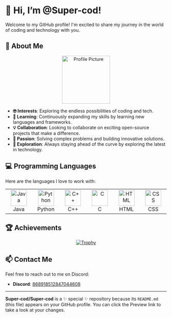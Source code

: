 # 👋 Hi, I’m @Super-cod!

Welcome to my GitHub profile! I'm excited to share my journey in the world of coding and technology with you.

## 🌟 About Me

<p align="center">
  <img src="https://avatars.githubusercontent.com/u/your-username" alt="Profile Picture" width="150"/>
</p>

- **🤓 Interests**: Exploring the endless possibilities of coding and tech.
- **🌱 Learning**: Continuously expanding my skills by learning new languages and frameworks.
- **💡 Collaboration**: Looking to collaborate on exciting open-source projects that make a difference.
- **🧩 Passion**: Solving complex problems and building innovative solutions.
- **🚀 Exploration**: Always staying ahead of the curve by exploring the latest in technology.

## 💻 Programming Languages

Here are the languages I love to work with:

<table>
  <tr>
    <td align="center" width="100">
      <img src="https://img.icons8.com/color/96/000000/java-coffee-cup-logo.png" alt="Java" width="50"/>
      <br>Java
    </td>
    <td align="center" width="100">
      <img src="https://img.icons8.com/color/96/000000/python.png" alt="Python" width="50"/>
      <br>Python
    </td>
    <td align="center" width="100">
      <img src="https://img.icons8.com/color/96/000000/c-plus-plus-logo.png" alt="C++" width="50"/>
      <br>C++
    </td>
    <td align="center" width="100">
      <img src="https://img.icons8.com/color/96/000000/c.png" alt="C" width="50"/>
      <br>C
    </td>
    <td align="center" width="100">
      <img src="https://img.icons8.com/color/96/000000/html-5.png" alt="HTML" width="50"/>
      <br>HTML
    </td>
    <td align="center" width="100">
      <img src="https://img.icons8.com/color/96/000000/css3.png" alt="CSS" width="50"/>
      <br>CSS
    </td>
  </tr>
</table>

## 🏆 Achievements

<p align="center">
  <a href="https://github.com/ryo-ma/github-profile-trophy">
    <img src="https://github-profile-trophy.vercel.app/?username=Super-cod" alt="Trophy"/>
  </a>
</p>

## 📫 Contact Me

Feel free to reach out to me on Discord:
- **Discord**: [868918512847044608](https://discordapp.com/users/868918512847044608)

---

**Super-cod/Super-cod** is a ✨ special ✨ repository because its `README.md` (this file) appears on your GitHub profile. You can click the Preview link to take a look at your changes.
